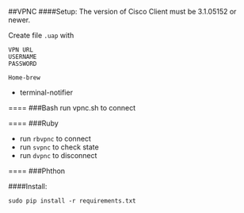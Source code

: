 ##VPNC
####Setup:
The version of Cisco Client must be 3.1.05152 or newer.

Create file ``.uap`` with

    VPN URL
    USERNAME
    PASSWORD

``Home-brew``

 - terminal-notifier 

====
###Bash
run vpnc.sh to connect

====
###Ruby
- run ``rbvpnc`` to connect
- run ``svpnc`` to check state
- run ``dvpnc`` to disconnect

====
###Phthon


####Install:

 
 
    sudo pip install -r requirements.txt      
    
    